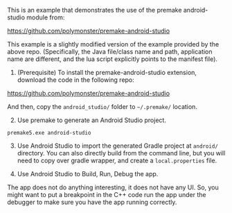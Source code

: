
This is an example that demonstrates the use of the premake android-studio
module from:

  https://github.com/polymonster/premake-android-studio

This example is a slightly modified version of the example provided by the above
repo. (Specifically, the Java file/class name and path, application name are different, 
and the lua script explicitly points to the manifest file).


1. (Prerequisite) To install the premake-android-studio extension, download the code in
the following repo:

  https://github.com/polymonster/premake-android-studio
  
And then, copy the `android_studio/` folder to `~/.premake/` location.


2. Use premake to generate an Android Studio project.

```
premake5.exe android-studio
```

3. Use Android Studio to import the generated Gradle project at `android/` directory. You
can also directly build from the command line, but you will need to copy over gradle wrapper, 
and create a `local.properties` file.

4. Use Android Studio to Build, Run, Debug the app.

The app does not do anything interesting, it does not have any UI. So, you might want to put
a breakpoint in the C++ code run the app under the debugger to make sure you have the app
running correctly.
